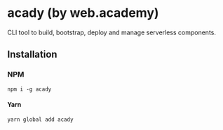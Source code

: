 # acady (by web.academy)

CLI tool to build, bootstrap, deploy and manage serverless components.


## Installation

### NPM
```
npm i -g acady
```

#### Yarn
```
yarn global add acady
```

